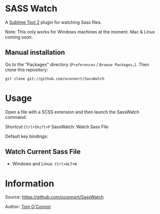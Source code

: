 # SASS Watch

A [Sublime Text 2](http://www.sublimetext.com/) plugin for watching Sass files.

Note: This only works for Windows machines at the moment. Mac & Linux coming soon.

## Manual installation

Go to the "Packages" directory (`Preferences` / `Browse Packages…`). Then clone this repository:

    git clone git://github.com/oconnort/SassWatch

# Usage

Open a file with a SCSS extension and then launch the SassWatch command:

Shortcut `Ctrl+Shift+P`
SassWatch: Watch Sass File

Default key bindings:

## Watch Current Sass File

* Windows and Linux: `Ctrl+ALT+W`

# Information

Source: https://github.com/oconnort/SassWatch

Author: [Tom O'Connor](https://github.com/oconnort/)

